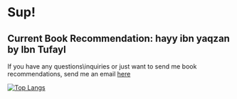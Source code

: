 # Sup!
## Current Book Recommendation: hayy ibn yaqzan by Ibn Tufayl 
If you have any questions\inquiries or just want to send me book recommendations, send me an email [here](mailto:ziadazmyahmed@gmail.com)

[![Top Langs](https://github-readme-stats.vercel.app/api/top-langs/?username=zelshahawy&size_weight=0.9&count_weight=0.1)](https://github.com/zelshahawy/readme-stats-private)
